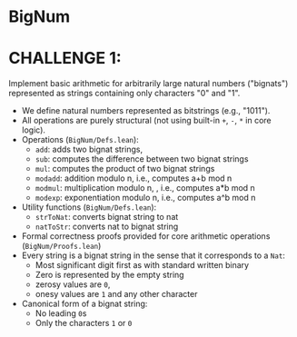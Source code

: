 # BigNum

# CHALLENGE 1:

Implement basic arithmetic for arbitrarily large natural numbers ("bignats") represented as strings
containing only characters "0" and "1".

- We define natural numbers represented as bitstrings (e.g., "1011").
- All operations are purely structural (not using built-in `+`, `-`, `*` in core logic).
- Operations (`BigNum/Defs.lean`):
  - `add`: adds two bignat strings,
  - `sub`: computes the difference between two bignat strings
  - `mul`: computes the product of two bignat strings
  - `modadd`: addition modulo n, i.e., computes a+b mod n
  - `modmul`: multiplication modulo n, , i.e., computes a*b mod n
  - `modexp`: exponentiation modulo n, i.e., computes a^b mod n
- Utility functions (`BigNum/Defs.lean`):
  - `strToNat`: converts bignat string to nat
  - `natToStr`: converts nat to bignat string
- Formal correctness proofs provided for core arithmetic operations (`BigNum/Proofs.lean`)
- Every string is a bignat string in the sense that it corresponds to a `Nat`:
  - Most significant digit first as with standard written binary
  - Zero is represented by the empty string
  - zerosy values are `0`, ` `
  - onesy values are `1` and any other character
- Canonical form of a bignat string:
  - No leading `0`s
  - Only the characters `1` or `0`

